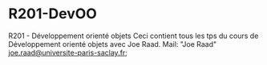# R201-DevOO
R201 - Développement orienté objets
Ceci contient tous les tps du cours de Développement orienté objets avec Joe Raad.
Mail: "Joe Raad" <joe.raad@universite-paris-saclay.fr>; 
